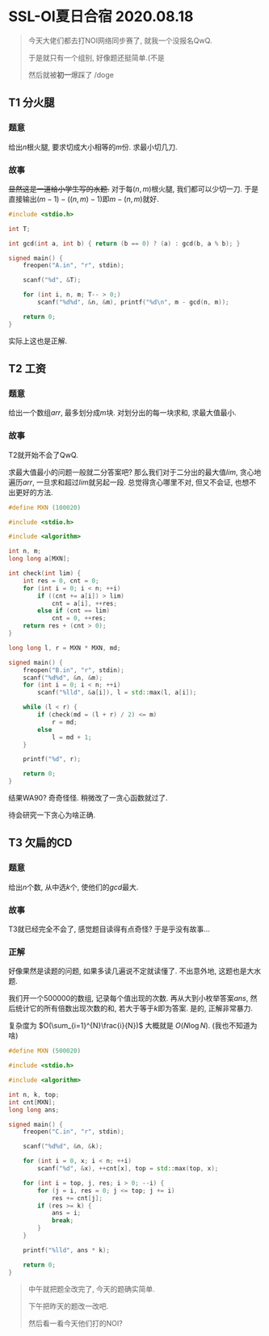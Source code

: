 # SSL-OI夏日合宿 2020.08.18

> 今天大佬们都去打NOI网络同步赛了, 就我一个没报名QwQ.
>
> 于是就只有一个组别, 好像题还挺简单.(不是
> 
> 然后就被**初一**爆踩了 /doge

## T1 分火腿

### 题意

给出$n$根火腿, 要求切成大小相等的$m$份. 求最小切几刀.

### 故事

~~显然这是一道给小学生写的水题.~~ 对于每$(n,m)$根火腿, 我们都可以少切一刀. 于是直接输出$(m-1)-((n,m)-1)$即$m-(n,m)$就好.

``` cpp
#include <stdio.h>

int T;

int gcd(int a, int b) { return (b == 0) ? (a) : gcd(b, a % b); }

signed main() {
    freopen("A.in", "r", stdin);

    scanf("%d", &T);

    for (int i, n, m; T-- > 0;)
        scanf("%d%d", &n, &m), printf("%d\n", m - gcd(n, m));

    return 0;
}
```

实际上这也是正解.

## T2 工资

### 题意

给出一个数组$arr$, 最多划分成$m$块. 对划分出的每一块求和, 求最大值最小.

### 故事

T2就开始不会了QwQ.

求最大值最小的问题一般就二分答案吧? 那么我们对于二分出的最大值$lim$, 贪心地遍历$arr$, 一旦求和超过$lim$就另起一段. 总觉得贪心哪里不对, 但又不会证, 也想不出更好的方法.

``` cpp
#define MXN (100020)

#include <stdio.h>

#include <algorithm>

int n, m;
long long a[MXN];

int check(int lim) {
    int res = 0, cnt = 0;
    for (int i = 0; i < n; ++i)
        if ((cnt += a[i]) > lim)
            cnt = a[i], ++res;
        else if (cnt == lim)
            cnt = 0, ++res;
    return res + (cnt > 0);
}

long long l, r = MXN * MXN, md;

signed main() {
    freopen("B.in", "r", stdin);
    scanf("%d%d", &n, &m);
    for (int i = 0; i < n; ++i)
        scanf("%lld", &a[i]), l = std::max(l, a[i]);

    while (l < r) {
        if (check(md = (l + r) / 2) <= m)
            r = md;
        else
            l = md + 1;
    }

    printf("%d", r);

    return 0;
}
```

结果WA90? 奇奇怪怪. 稍微改了一贪心函数就过了.

待会研究一下贪心为啥正确.

## T3 欠扁的CD

### 题意

给出$n$个数, 从中选$k$个, 使他们的$gcd$最大.

### 故事

T3就已经完全不会了, 感觉题目读得有点奇怪? 于是乎没有故事...

### 正解

好像果然是读题的问题, 如果多读几遍说不定就读懂了. 不出意外地, 这题也是大水题.

我们开一个$500000$的数组, 记录每个值出现的次数. 再从大到小枚举答案$ans$, 然后统计它的所有倍数出现次数的和, 若大于等于$k$即为答案. 是的, 正解非常暴力.

复杂度为 $O(\sum_{i=1}^{N}\frac{i}{N})$ 大概就是 $O(N\log{N})$. (我也不知道为啥)

``` cpp
#define MXN (500020)

#include <stdio.h>

#include <algorithm>

int n, k, top;
int cnt[MXN];
long long ans;

signed main() {
    freopen("C.in", "r", stdin);

    scanf("%d%d", &n, &k);

    for (int i = 0, x; i < n; ++i)
        scanf("%d", &x), ++cnt[x], top = std::max(top, x);

    for (int i = top, j, res; i > 0; --i) {
        for (j = i, res = 0; j <= top; j += i)
            res += cnt[j];
        if (res >= k) {
            ans = i;
            break;
        }
    }

    printf("%lld", ans * k);

    return 0;
}
```

> 中午就把题全改完了, 今天的题确实简单.
> 
> 下午把昨天的题改一改吧.
>
> 然后看一看今天他们打的NOI?
